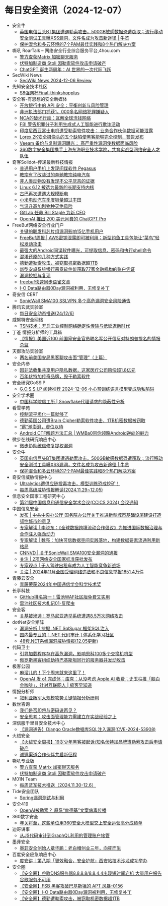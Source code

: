 # 每日安全资讯（2024-12-07）

- 安全牛
  - [英国电信巨头BT集团遭遇勒索攻击，500GB敏感数据恐遭窃取；流行移动安全测试工具曝XSS漏洞，文件名成为攻击新途径 | 牛览](https://www.aqniu.com/vendor/107379.html)
  - [保护混合和多云环境的7个PAM最佳实践和8个热门解决方案](https://www.aqniu.com/vendor/107380.html)
- 嘶吼 RoarTalk – 网络安全行业综合服务平台,4hou.com
  - [警方查获Matrix 加密聊天服务](https://www.4hou.com/posts/om8k)
  - [伏特加制造商 Stoli 因勒索软件攻击申请破产](https://www.4hou.com/posts/nl7P)
  - [ChatGPT 诞生两周年：AI 世界的一次代际飞跃](https://www.4hou.com/posts/pnBm)
- SecWiki News
  - [SecWiki News 2024-12-06 Review](http://www.sec-wiki.com/?2024-12-06)
- 先知安全技术社区
  - [S8强网杯Final-thinkshopplus](https://xz.aliyun.com/t/16581)
- 安全客-有思想的安全新媒体
  - [开放银行中的 API 安全：平衡创新与风险管理](https://www.anquanke.com/post/id/302508)
  - [非洲执法部门抓获1，000多名网络犯罪嫌疑人](https://www.anquanke.com/post/id/302505)
  - [NCA的破坏行动：瓦解全球洗钱网络](https://www.anquanke.com/post/id/302502)
  - [FBI 警告犯罪分子利用生成式人工智能进行欺诈活动](https://www.anquanke.com/post/id/302499)
  - [印度尼西亚富士电机遭受勒索软件攻击： 业务合作伙伴数据可能泄露](https://www.anquanke.com/post/id/302465)
  - [Lorex 2K安全摄像头的五个缺陷使黑客能够完全控制，警告发布](https://www.anquanke.com/post/id/302496)
  - [Veeam 备份与复制漏洞曝光： 高严重性漏洞使数据面临风险](https://www.anquanke.com/post/id/302459)
  - [360数字安全集团携手上海东海职业技术学院，共育实战型网络安全人才队伍](https://www.anquanke.com/post/id/302511)
- 奇客Solidot–传递最新科技情报
  - [普通用户手机上发现间谍软件 Pegasus](https://www.solidot.org/story?sid=79980)
  - [教宗有了改装过的奔驰教宗纯电汽车](https://www.solidot.org/story?sid=79979)
  - [非人类动物没有发现不公平厌恶的证据](https://www.solidot.org/story?sid=79978)
  - [Linux 6.12 被选为最新的长期支持内核](https://www.solidot.org/story?sid=79977)
  - [古巴再次遭遇大规模断电](https://www.solidot.org/story?sid=79976)
  - [小米电动汽车季度销量超过丰田](https://www.solidot.org/story?sid=79975)
  - [气温升高加剧物种灭绝风险](https://www.solidot.org/story?sid=79974)
  - [GitLab 任命 Bill Staple 为新 CEO](https://www.solidot.org/story?sid=79973)
  - [OpenAI 推出 200 美元月费的 ChatGPT Pro](https://www.solidot.org/story?sid=79972)
- FreeBuf网络安全行业门户
  - [关键的联发科芯片组漏洞影响15亿手机用户](https://www.freebuf.com/news/417104.html)
  - [FreeBuf周报 | AWS密钥泄露即可被利用；新型钓鱼工具包能让“菜鸟”轻松发动攻击](https://www.freebuf.com/news/417080.html)
  - [最强大的Android间谍软件曝光，可提取信息、密码和执行shell命令](https://www.freebuf.com/news/417070.html)
  - [混淆还原的几种方式实践](https://www.freebuf.com/articles/mobile/417063.html)
  - [德勤遭勒索攻击，被窃取机密数据超1TB](https://www.freebuf.com/news/417056.html)
  - [新型安卓系统银行恶意软件能窃取77家金融机构的账户凭证](https://www.freebuf.com/news/417038.html)
  - [漏洞挖掘与复现](https://www.freebuf.com/articles/web/414845.html)
  - [freebuf快速同步语雀文章](https://www.freebuf.com/sectool/417015.html)
  - [I-O Data路由器0Day漏洞被利用，无修复补丁](https://www.freebuf.com/news/417010.html)
- 奇安信 CERT
  - [SonicWall SMA100 SSLVPN 多个高危漏洞安全风险通告](https://mp.weixin.qq.com/s?__biz=MzU5NDgxODU1MQ==&mid=2247502571&idx=1&sn=c30e1d47ae1059542d59b52c7c4ddfd5&chksm=fe79ee73c90e67653d869887a830bf2a25190cbd667ff181b5e7f6535ba46c4cfb73f220d44f&scene=58&subscene=0#rd)
- 腾讯玄武实验室
  - [每日安全动态推送(24/12/6)](https://mp.weixin.qq.com/s?__biz=MzA5NDYyNDI0MA==&mid=2651959939&idx=1&sn=54b88c77d6a9cd6dae663f1bc3e1b4a0&chksm=8baed21cbcd95b0a45c9ffe6ec54abdb8ca61f2922ffa1a61b83d20735a81a5f785ad31669fe&scene=58&subscene=0#rd)
- 威努特安全网络
  - [TSN技术：开启工业控制网络确定性传输与低延迟新时代](https://mp.weixin.qq.com/s?__biz=MzAwNTgyODU3NQ==&mid=2651129443&idx=1&sn=a490e4c3ff8d28a5964b7edafb6f04d9&chksm=80e71cd3b79095c5d1bccb5602ca207b2519a5ad28da3599383117e82febe98d7ef263f2a1b1&scene=58&subscene=0#rd)
- 丁爸 情报分析师的工具箱
  - [【情报】美国近100 前国家安全官员联名写公开信反对特朗普提名的情报总监](https://mp.weixin.qq.com/s?__biz=MzI2MTE0NTE3Mw==&mid=2651148108&idx=1&sn=c2415bf2b354721489840516265d55f9&chksm=f1af3876c6d8b1609221d567b9fb01537fba33586c4a05956b2f9d0ca27bbd938a4324dd2339&scene=58&subscene=0#rd)
- 天御攻防实验室
  - [两名前美国安局黑客聊攻击面“管理”（上篇）](https://mp.weixin.qq.com/s?__biz=MzU0MzgyMzM2Nw==&mid=2247486140&idx=1&sn=c07e0d4e4c04a1317cd2a613ccc98de4&chksm=fb04c9d4cc7340c29a07ec3a4e13731678cce06dbffe49f225b9252a5cf0bd1814ca9f4b58ef&scene=58&subscene=0#rd)
- 安全内参
  - [因非法收集共享用户隐私数据，这家医疗公司赔偿超1.8亿元](https://mp.weixin.qq.com/s?__biz=MzI4NDY2MDMwMw==&mid=2247513242&idx=1&sn=390dbcc55f220626c541dc7e9facaaa8&chksm=ebfaf3badc8d7aac37d752d679dd1e30634983379218b63ae9cab83c43dee57fdfd78c697c5f&scene=58&subscene=0#rd)
  - [百年伏特加传奇品牌，毁于勒索软件](https://mp.weixin.qq.com/s?__biz=MzI4NDY2MDMwMw==&mid=2247513242&idx=2&sn=b5442f2cf96775c460dcdc02fef44d58&chksm=ebfaf3badc8d7aac13ed6ca932aefabcfcc1af3ee31fe26a9e10db234fa49424ee66fb1eff1b&scene=58&subscene=0#rd)
- 安全研究GoSSIP
  - [G.O.S.S.I.P 阅读推荐 2024-12-06 小心预训练语言模型变成隐私陷阱](https://mp.weixin.qq.com/s?__biz=Mzg5ODUxMzg0Ng==&mid=2247499320&idx=1&sn=84b5871a92d7f701a8b9764c4f51cfe1&chksm=c063d0e1f71459f7319d0f5a3901ffa3e248b6a23dee04308942f243a31098df6743500873b1&scene=58&subscene=0#rd)
- 安全学术圈
  - [中国科学院信工所 | Snowflake代理请求的隐蔽性分析](https://mp.weixin.qq.com/s?__biz=MzU5MTM5MTQ2MA==&mid=2247491417&idx=1&sn=948790356cdbfb890e36824bd672ac2d&chksm=fe2ee0d2c95969c44d6ad51182b3d405b6604dd6152396d64656389ad1e770e5707123f01e61&scene=58&subscene=0#rd)
- 看雪学苑
  - [控制流平坦化一篇就够了](https://mp.weixin.qq.com/s?__biz=MjM5NTc2MDYxMw==&mid=2458585580&idx=1&sn=ce5454bb697b5f65ad7910538fc31f9f&chksm=b18c396686fbb07052d3d4f0c52938e162e46c42feec0d1fec2f991a4dba41aa70dc1956bdc8&scene=58&subscene=0#rd)
  - [德勤英国公司遭Brain Cipher勒索软件攻击，1TB机密数据被窃取](https://mp.weixin.qq.com/s?__biz=MjM5NTc2MDYxMw==&mid=2458585580&idx=2&sn=afb89a91aa44f7207de3fb56bb422d64&chksm=b18c396686fbb070b521849c4d3431d61478a290eb80ad36dfae5f775cde8c546fb6d9ae5d25&scene=58&subscene=0#rd)
  - [“薪”潮澎湃，虚位以待](https://mp.weixin.qq.com/s?__biz=MjM5NTc2MDYxMw==&mid=2458585580&idx=3&sn=ed871b903d8d2d56ebafddc3b7ba1a27&chksm=b18c396686fbb070edc7610176a1b2707dc249cb3dcb461f4959cab0766622a320dc4ecee7c6&scene=58&subscene=0#rd)
  - [Android CTF解题方法汇总 | WMBa0带你领略Android逆向的魅力](https://mp.weixin.qq.com/s?__biz=MjM5NTc2MDYxMw==&mid=2458585580&idx=4&sn=52c6f5b00d5dcc111790afd4db0bc6d0&chksm=b18c396686fbb070604422b4290f6c369418c65a42f2b63a49d16b8228d98474b3f0b25a8a1e&scene=58&subscene=0#rd)
- 微步在线研究响应中心
  - [微步协助统信修复提权漏洞](https://mp.weixin.qq.com/s?__biz=Mzg5MTc3ODY4Mw==&mid=2247507515&idx=1&sn=83bcc14122f1b7fd67fed7d5868d21fc&chksm=cfcabd2ff8bd34390927ec4b3e4474acd0ef2b7d036e886b03a6e6ad21da3852f9a9df801fc3&scene=58&subscene=0#rd)
- 安全牛
  - [英国电信巨头BT集团遭遇勒索攻击，500GB敏感数据恐遭窃取；流行移动安全测试工具曝XSS漏洞，文件名成为攻击新途径 | 牛览](https://mp.weixin.qq.com/s?__biz=MjM5Njc3NjM4MA==&mid=2651133870&idx=1&sn=bbdb0d6ade319897ba8d80e124901b49&chksm=bd15a77d8a622e6b8a009b9c77717ac002be4c6326296ad17b7e71b54840a5e6c8dea4bdee76&scene=58&subscene=0#rd)
  - [保护混合和多云环境的7个PAM最佳实践和8个热门解决方案](https://mp.weixin.qq.com/s?__biz=MjM5Njc3NjM4MA==&mid=2651133870&idx=2&sn=12a5f53d652b8160d246d961fc566fbf&chksm=bd15a77d8a622e6b3bb3cadbf828053a3f5489479ec00d13e1cd369bdcaa0a2e7e228939685d&scene=58&subscene=0#rd)
- 奇安信威胁情报中心
  - [Ultralytics遭供应链投毒攻击，模型训练恐成挖矿！](https://mp.weixin.qq.com/s?__biz=MzI2MDc2MDA4OA==&mid=2247513239&idx=1&sn=cb6b7ec1d59519a7949572b1b4f467b3&chksm=ea6643e0dd11caf68f73a09d94bd3938c23c7f72debb0503b130dec0e8c72f92cbe3c70c6753&scene=58&subscene=0#rd)
  - [每周高级威胁情报解读(2024.11.29~12.05)](https://mp.weixin.qq.com/s?__biz=MzI2MDc2MDA4OA==&mid=2247513239&idx=2&sn=5bae4c37a69de006932848bb6356547f&chksm=ea6643e0dd11caf6e6626e4624c6498c698065bf822d6eef4e582f8b54b4ee84657e6907bca0&scene=58&subscene=0#rd)
- 信息安全国家工程研究中心
  - [第21届中国信息和通信安全学术会议(CCICS 2024)  会议通知](https://mp.weixin.qq.com/s?__biz=MzU5OTQ0NzY3Ng==&mid=2247498451&idx=1&sn=f1befafab6ab9d5ed9b432c85ef9c3e5&chksm=feb67bc0c9c1f2d6e67067e70eb05e54fc9c9afdc71c56feaf8703adcfddcd3783c53c675078&scene=58&subscene=0#rd)
- 中国信息安全
  - [发布 | 中共中央办公厅 国务院办公厅关于推进新型城市基础设施建设打造韧性城市的意见](https://mp.weixin.qq.com/s?__biz=MzA5MzE5MDAzOA==&mid=2664231514&idx=2&sn=3e33c41995e770ef9966224aeca49559&chksm=8b59f0a3bc2e79b5325c65afc1770424a3bc5504f8d7659db0ff6fdecbe0bcea37f6fee2229d&scene=58&subscene=0#rd)
  - [专家解读 | 李晓东：《全球数据跨境流动合作倡议》为推进国际数据治理与合作注入强劲动力](https://mp.weixin.qq.com/s?__biz=MzA5MzE5MDAzOA==&mid=2664231514&idx=3&sn=d233a531b3711595d824a07710618055&chksm=8b59f0a3bc2e79b506e99cdd63e665b3bae0acf792928fc325abd196faf0fcb62e8bf57111d0&scene=58&subscene=0#rd)
  - [专家解读 | 魏亮：加快可信数据空间实践落地，构建数据要素流通利用新格局](https://mp.weixin.qq.com/s?__biz=MzA5MzE5MDAzOA==&mid=2664231514&idx=4&sn=f99deba475702b798d6563629e1fb902&chksm=8b59f0a3bc2e79b588e9d19d33bb66ecb743132b1de7d4240dedd6ee2c89c6a0619ee51f9517&scene=58&subscene=0#rd)
  - [CNNVD | 关于SonicWall SMA100安全漏洞的通报](https://mp.weixin.qq.com/s?__biz=MzA5MzE5MDAzOA==&mid=2664231514&idx=5&sn=a1b9fdf907d919a928c462945660f655&chksm=8b59f0a3bc2e79b50b247cd840b93ebd4c5907171fe3ec15d7fc1fd6b4795be7d7ad42d5eb82&scene=58&subscene=0#rd)
  - [关注 | 2项网络安全国家标准获批发布](https://mp.weixin.qq.com/s?__biz=MzA5MzE5MDAzOA==&mid=2664231514&idx=6&sn=6254e8e5a0afc959a034b3041aba1105&chksm=8b59f0a3bc2e79b56884d3404f8af0a6996f665bf190836d859f2219192a66b83137d18847e0&scene=58&subscene=0#rd)
  - [专家观点 | 无人驾驶出租车成为人工智能竞争新战场](https://mp.weixin.qq.com/s?__biz=MzA5MzE5MDAzOA==&mid=2664231514&idx=7&sn=7c6c28c0f968bd16c56b2e29d77deaba&chksm=8b59f0a3bc2e79b5d23b8b5d7dbe44cae6fb667e163fd3eb143de54d69e20c61e100d13ef934&scene=58&subscene=0#rd)
  - [关注 | 2024年11月全国受理网络违法和不良信息举报1851.4万件](https://mp.weixin.qq.com/s?__biz=MzA5MzE5MDAzOA==&mid=2664231514&idx=8&sn=885e2050d24295d05c8ca4af03af740a&chksm=8b59f0a3bc2e79b5124ad9dc57f90d39f1846985413bca9178db553bfe6c4d1319db50cd9ba7&scene=58&subscene=0#rd)
- 青藤云安全
  - [青藤荣获2024年中国通信学会科学技术奖](https://mp.weixin.qq.com/s?__biz=MzAwNDE4Mzc1NA==&mid=2650849759&idx=1&sn=cd0814bff87bf43c21549ae7651cec16&chksm=80dba27ab7ac2b6c36b77c1d02be3e89cd486f10d3c28818de3eabf74f0edbd476d9803f8187&scene=58&subscene=0#rd)
- 长亭科技
  - [GitHub排名第一！雷池WAF社区版免费又实用](https://mp.weixin.qq.com/s?__biz=MzIwNDA2NDk5OQ==&mid=2651388538&idx=1&sn=f4a23d67027d070c2ba5a14b4c60f66c&chksm=8d398bf2ba4e02e476e080dc39c58d9c2b5cf58610207b53af9e601ff4d9edd781e88ef97d61&scene=58&subscene=0#rd)
  - [雷池社区技术札记01-反爬虫](https://mp.weixin.qq.com/s?__biz=MzIwNDA2NDk5OQ==&mid=2651388538&idx=2&sn=64688b81a90f29ca6b3da253b2f9f984&chksm=8d398bf2ba4e02e4933e790013028aa48da357bcd91ab39fdb69c34fda8dc7791cb0bbd7b722&scene=58&subscene=0#rd)
- 安全客
  - [关基被渗透！罗马尼亚选举系统遭遇8.5万次网络攻击](https://mp.weixin.qq.com/s?__biz=MzA5ODA0NDE2MA==&mid=2649787568&idx=1&sn=435e73cc2baf1d96559d74056a7baa1f&chksm=8893bcdfbfe435c9dfb30da88e5312a0140b42517bf320aa8a06b9636989d72f7cac3c85a236&scene=58&subscene=0#rd)
- dotNet安全矩阵
  - [漏洞分析 | 挖掘 .NET SqlSugar 框架SQL注入](https://mp.weixin.qq.com/s?__biz=MzUyOTc3NTQ5MA==&mid=2247497278&idx=1&sn=169a546ae3fc49b099dc54f68b7b5818&chksm=fa5958d3cd2ed1c510f4fb849cc2d2c03a8dc61d0d509b6550405b9e20962197f50ae3809fbc&scene=58&subscene=0#rd)
  - [国内最专业的 [ .NET 代码审计 ] 体系化学习社区](https://mp.weixin.qq.com/s?__biz=MzUyOTc3NTQ5MA==&mid=2247497278&idx=2&sn=97b1bbb28da48984a8d1819c0a8c2992&chksm=fa5958d3cd2ed1c5ea5f7420634f885a9d0496ab310a0345dd82f67ec42975497ef012ff8afc&scene=58&subscene=0#rd)
  - [48套.NET系统漏洞威胁情报(12.05更新)](https://mp.weixin.qq.com/s?__biz=MzUyOTc3NTQ5MA==&mid=2247497278&idx=3&sn=9a007c17825bbe39189acd9ede4b5f18&chksm=fa5958d3cd2ed1c5d28b06748f185c62bdcea1ba991e083dff02e650181c89c7e74602d0fb24&scene=58&subscene=0#rd)
- 代码卫士
  - [引导加载程序存在高危漏洞，影响思科100多个交换机机型](https://mp.weixin.qq.com/s?__biz=MzI2NTg4OTc5Nw==&mid=2247521713&idx=1&sn=7bdde63b35fa4a28908581f18c38883e&chksm=ea94a4dbdde32dcd5e8fb217c09d01c5c1de3a63fcb86fe3d69baffeb27cb89f965d42210193&scene=58&subscene=0#rd)
  - [俄罗斯黑客组织劫持巴基斯坦同行的服务器并发动攻击](https://mp.weixin.qq.com/s?__biz=MzI2NTg4OTc5Nw==&mid=2247521713&idx=2&sn=619bf5885501ae07ff311e92aefc9902&chksm=ea94a4dbdde32dcdd2d56c21b74d9ea082427ddd9c2a8e278e82c11a8cd4f23f9e84710cd1d7&scene=58&subscene=0#rd)
- 极客公园
  - [麻溜儿的！下个周末就来这里了！](https://mp.weixin.qq.com/s?__biz=MTMwNDMwODQ0MQ==&mid=2653067813&idx=1&sn=072441fe7733eec51ba66cc0c41a1858&chksm=7e57e79349206e85c70482d97d01fe0eea460aef4530a0676e9c016f4042b2b53674dcba09a3&scene=58&subscene=0#rd)
  - [OpenAI 发 o1 完成体；库克：从没考虑 Apple AI 收费；史玉柱推「脑白金咖啡」，针对互联网人 | 极客早知道](https://mp.weixin.qq.com/s?__biz=MTMwNDMwODQ0MQ==&mid=2653067608&idx=1&sn=2c8248527de04a0e4d46ff260a5397b7&chksm=7e57e4ee49206df89c56eb0235c8a98a98726411907a834c100fd7a8a20462ec5679dac56f3b&scene=58&subscene=0#rd)
- 情报分析师
  - [叙利亚叛军大规模攻势关键情报分析研判](https://mp.weixin.qq.com/s?__biz=MzA3Mjc1MTkwOA==&mid=2650557923&idx=1&sn=9776b01d1133d1e3e3758e2492a0dcab&chksm=871163a8b066eabe95d5b0a415cd1541105781a05825e9c2f6f8ca31bfedf139e82662d18b31&scene=58&subscene=0#rd)
- 数世咨询
  - [我们是否即将与密码说再见？](https://mp.weixin.qq.com/s?__biz=MzkxNzA3MTgyNg==&mid=2247530604&idx=1&sn=31237bd92fd2e51cc5c53474d1fe5504&chksm=c1440ad1f63383c71acd71155b2137ea9b23acd2d04b5dd0c1cb1b8e9c23305a7c3d924e8211&scene=58&subscene=0#rd)
  - [安全思考：攻击面管理能力需建立在实战经验之上](https://mp.weixin.qq.com/s?__biz=MzkxNzA3MTgyNg==&mid=2247530604&idx=2&sn=bde87e6bd74e390d239745d5e7b65228&chksm=c1440ad1f63383c743e4917e0cdd5175b0832b38084093d023b515e95f791ff53778211fc401&scene=58&subscene=0#rd)
- 深信服千里目安全技术中心
  - [【漏洞通告】Django Oracle数据库SQL注入漏洞(CVE-2024-53908)](https://mp.weixin.qq.com/s?__biz=Mzg2NjgzNjA5NQ==&mid=2247523938&idx=1&sn=6c81b44f4c94f68c790de69ec5748741&chksm=ce461572f9319c64441dbb9b9fec89017ec3a569bc74e97b707ce386a4284f8ad97b521bacdb&scene=58&subscene=0#rd)
- 火绒安全
  - [【火绒安全周报】19岁少年黑客被起诉/知名伏特加品牌遭勒索攻击后申请破产](https://mp.weixin.qq.com/s?__biz=MzI3NjYzMDM1Mg==&mid=2247520796&idx=1&sn=0f244a8588d10ff8650daaabb24513e5&chksm=eb704c23dc07c53532b5c1d9d23f5aa3398f6be47fc7645a2c39c9f9c94b10731a5872e075e6&scene=58&subscene=0#rd)
  - [诚邀渠道合作伙伴共启新征程](https://mp.weixin.qq.com/s?__biz=MzI3NjYzMDM1Mg==&mid=2247520796&idx=2&sn=887c534fb3207bebdd3f0220a9d93b64&chksm=eb704c23dc07c5351fabc1d0ed3cca8d421798336f7cff6ed07bc8510fef4839036c02ba70a5&scene=58&subscene=0#rd)
- 嘶吼专业版
  - [警方查获 Matrix 加密聊天服务](https://mp.weixin.qq.com/s?__biz=MzI0MDY1MDU4MQ==&mid=2247580093&idx=1&sn=b95372a82336f4f4fae598cef7198394&chksm=e9146987de63e0916efcbbc80ed84fa0bd0fc413fd6a341f648169ec7f6ec5363a7f34eb8656&scene=58&subscene=0#rd)
  - [伏特加制造商 Stoli 因勒索软件攻击申请破产](https://mp.weixin.qq.com/s?__biz=MzI0MDY1MDU4MQ==&mid=2247580093&idx=2&sn=4567fc5197aa577e1c7bb3e69717170b&chksm=e9146987de63e0918bc7dbaa6d860363d6c5cb5e32dc2d77e0093748108104aeb8e75308027e&scene=58&subscene=0#rd)
- M01N Team
  - [每周蓝军技术推送（2024.11.30-12.6）](https://mp.weixin.qq.com/s?__biz=MzkyMTI0NjA3OA==&mid=2247493911&idx=1&sn=a24f5135af06e1798c596f3a5fd2d773&chksm=c1842906f6f3a010d586d37057eb4c92de5599c579def1ca297ca31a5ba6d8c1c7c2a4f7cb00&scene=58&subscene=0#rd)
- Tide安全团队
  - [Spring漏洞测试与利用](https://mp.weixin.qq.com/s?__biz=Mzg2NTA4OTI5NA==&mid=2247517561&idx=1&sn=54d4c087458711183eef2d5373e7dc33&chksm=ce5da718f92a2e0e8f53cf92d03de7e78076267af9cfe8e6a0fc7d509811666fb6cb92d62ebe&scene=58&subscene=0#rd)
- 安全419
  - [OpenAI被勒索？ 原系“肯德基”文案病毒传播](https://mp.weixin.qq.com/s?__biz=MzUyMDQ4OTkyMg==&mid=2247545686&idx=1&sn=df2997ad773de9e621d0f42add48ae01&chksm=f9ebedfbce9c64edea135bbdc5c29a7fed8945fbf4d429619ed4b71ceff617b2ab67c68c56c2&scene=58&subscene=0#rd)
- 360数字安全
  - [年关将至，这些单位用360安全大模型交上安全运营高分成绩单](https://mp.weixin.qq.com/s?__biz=MzA4MTg0MDQ4Nw==&mid=2247577443&idx=1&sn=7b4aee259ff4b0f57dc1e8331a0282b0&chksm=9f8d3f6ba8fab67dc97f7da28309dd198b935f644ca9952b209e6528ec2a39da62952b93fe00&scene=58&subscene=0#rd)
- 迪哥讲事
  - [从JS代码审计到GraphQL利用的管理账户接管](https://mp.weixin.qq.com/s?__biz=MzIzMTIzNTM0MA==&mid=2247496534&idx=1&sn=493cff035c6dde66c5b31d96de6f3834&chksm=e8a5f935dfd270237e7b42da910e0224b5439e203ff4fc5b2b4f02e4594d10e5e1c81cc20aa3&scene=58&subscene=0#rd)
- 墨菲安全
  - [墨菲安全创始人章华鹏：老白帽创业三年，向死而生](https://mp.weixin.qq.com/s?__biz=MzkwOTM0MjI5NQ==&mid=2247487994&idx=1&sn=f76b86aba59edb8a822bdf4494d0725d&chksm=c13d72c2f64afbd47427d5e69493d3ba63ce52d0068b79b803348b2767ceead161ec77fc2182&scene=58&subscene=0#rd)
- 百度安全应急响应中心
  - [度安讲｜第八期「智效融合，安全护航」西安站技术沙龙成功举办](https://mp.weixin.qq.com/s?__biz=MzA4ODc0MTIwMw==&mid=2652541930&idx=1&sn=c1aae563064ad73abb21f88583d4f2de&chksm=8bcbb7d6bcbc3ec0f507bf7c1bebb35aef0812f75740e9708aec481cf45a28530783aefe7e4f&scene=58&subscene=0#rd)
- 安全圈
  - [【安全圈】谷歌DNS服务器8.8.8.8/8.8.4.4出现短时间宕机 大量用户报告谷歌服务不可用](https://mp.weixin.qq.com/s?__biz=MzIzMzE4NDU1OQ==&mid=2652066435&idx=1&sn=07ab021fa1b5dbcc0323dbb29955eaca&chksm=f36e7ec3c419f7d580a99656a0506d7c5b52e6b557383f56465e6e41fabe477eba0032e6a807&scene=58&subscene=0#rd)
  - [【安全圈】FSB 黑客攻破巴基斯坦的 APT 风暴-0156](https://mp.weixin.qq.com/s?__biz=MzIzMzE4NDU1OQ==&mid=2652066435&idx=2&sn=e1768cc7c8b066ea102465a04c755140&chksm=f36e7ec3c419f7d5b417b07f85d9e4cd3aa392d85a37a9819b361b656094ccf0dcbaf903d725&scene=58&subscene=0#rd)
  - [【安全圈】I-O Data路由器0Day漏洞被利用，无修复补丁](https://mp.weixin.qq.com/s?__biz=MzIzMzE4NDU1OQ==&mid=2652066435&idx=3&sn=bbca90f744a9f08fd2d2e9d95bb190e2&chksm=f36e7ec3c419f7d5cf01456a6710a86aa0232fb64cceceecabeed12a0e2bcb562d4935577983&scene=58&subscene=0#rd)
  - [【安全圈】德勤遭勒索攻击，被窃取机密数据超1TB](https://mp.weixin.qq.com/s?__biz=MzIzMzE4NDU1OQ==&mid=2652066435&idx=4&sn=a7ab4eff0bdc2fdfa411f2523a1a1279&chksm=f36e7ec3c419f7d5a252ffbe27eade15a0deef21da565c7e1ce67f110422c97bc42bfbf79f4e&scene=58&subscene=0#rd)
